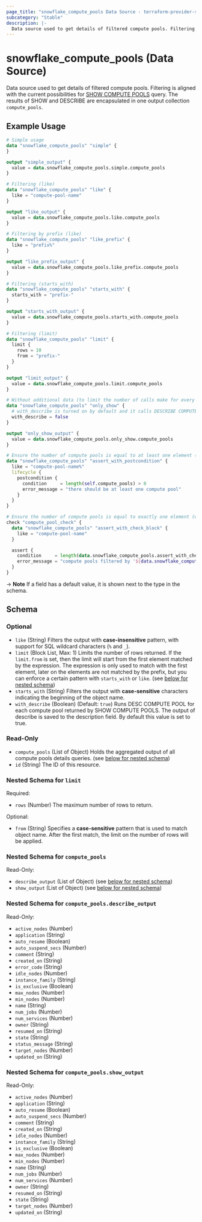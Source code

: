 ```yaml
---
page_title: "snowflake_compute_pools Data Source - terraform-provider-snowflake"
subcategory: "Stable"
description: |-
  Data source used to get details of filtered compute pools. Filtering is aligned with the current possibilities for SHOW COMPUTE POOLS https://docs.snowflake.com/en/sql-reference/sql/show-compute-pools query. The results of SHOW and DESCRIBE are encapsulated in one output collection compute_pools.
---
```


# snowflake_compute_pools (Data Source)

Data source used to get details of filtered compute pools. Filtering is aligned with the current possibilities for [SHOW COMPUTE POOLS](https://docs.snowflake.com/en/sql-reference/sql/show-compute-pools) query. The results of SHOW and DESCRIBE are encapsulated in one output collection `compute_pools`.

## Example Usage

```terraform
# Simple usage
data "snowflake_compute_pools" "simple" {
}

output "simple_output" {
  value = data.snowflake_compute_pools.simple.compute_pools
}

# Filtering (like)
data "snowflake_compute_pools" "like" {
  like = "compute-pool-name"
}

output "like_output" {
  value = data.snowflake_compute_pools.like.compute_pools
}

# Filtering by prefix (like)
data "snowflake_compute_pools" "like_prefix" {
  like = "prefix%"
}

output "like_prefix_output" {
  value = data.snowflake_compute_pools.like_prefix.compute_pools
}

# Filtering (starts_with)
data "snowflake_compute_pools" "starts_with" {
  starts_with = "prefix-"
}

output "starts_with_output" {
  value = data.snowflake_compute_pools.starts_with.compute_pools
}

# Filtering (limit)
data "snowflake_compute_pools" "limit" {
  limit {
    rows = 10
    from = "prefix-"
  }
}

output "limit_output" {
  value = data.snowflake_compute_pools.limit.compute_pools
}

# Without additional data (to limit the number of calls make for every found compute pool)
data "snowflake_compute_pools" "only_show" {
  # with_describe is turned on by default and it calls DESCRIBE COMPUTE POOL for every compute pool found and attaches its output to compute_pools.*.describe_output field
  with_describe = false
}

output "only_show_output" {
  value = data.snowflake_compute_pools.only_show.compute_pools
}

# Ensure the number of compute pools is equal to at least one element (with the use of postcondition)
data "snowflake_compute_pools" "assert_with_postcondition" {
  like = "compute-pool-name%"
  lifecycle {
    postcondition {
      condition     = length(self.compute_pools) > 0
      error_message = "there should be at least one compute pool"
    }
  }
}

# Ensure the number of compute pools is equal to exactly one element (with the use of check block)
check "compute_pool_check" {
  data "snowflake_compute_pools" "assert_with_check_block" {
    like = "compute-pool-name"
  }

  assert {
    condition     = length(data.snowflake_compute_pools.assert_with_check_block.compute_pools) == 1
    error_message = "compute pools filtered by '${data.snowflake_compute_pools.assert_with_check_block.like}' returned ${length(data.snowflake_compute_pools.assert_with_check_block.compute_pools)} compute pools where one was expected"
  }
}
```

-> **Note** If a field has a default value, it is shown next to the type in the schema.

<!-- schema generated by tfplugindocs -->
## Schema

### Optional

- `like` (String) Filters the output with **case-insensitive** pattern, with support for SQL wildcard characters (`%` and `_`).
- `limit` (Block List, Max: 1) Limits the number of rows returned. If the `limit.from` is set, then the limit will start from the first element matched by the expression. The expression is only used to match with the first element, later on the elements are not matched by the prefix, but you can enforce a certain pattern with `starts_with` or `like`. (see [below for nested schema](#nestedblock--limit))
- `starts_with` (String) Filters the output with **case-sensitive** characters indicating the beginning of the object name.
- `with_describe` (Boolean) (Default: `true`) Runs DESC COMPUTE POOL for each compute pool returned by SHOW COMPUTE POOLS. The output of describe is saved to the description field. By default this value is set to true.

### Read-Only

- `compute_pools` (List of Object) Holds the aggregated output of all compute pools details queries. (see [below for nested schema](#nestedatt--compute_pools))
- `id` (String) The ID of this resource.

<a id="nestedblock--limit"></a>
### Nested Schema for `limit`

Required:

- `rows` (Number) The maximum number of rows to return.

Optional:

- `from` (String) Specifies a **case-sensitive** pattern that is used to match object name. After the first match, the limit on the number of rows will be applied.


<a id="nestedatt--compute_pools"></a>
### Nested Schema for `compute_pools`

Read-Only:

- `describe_output` (List of Object) (see [below for nested schema](#nestedobjatt--compute_pools--describe_output))
- `show_output` (List of Object) (see [below for nested schema](#nestedobjatt--compute_pools--show_output))

<a id="nestedobjatt--compute_pools--describe_output"></a>
### Nested Schema for `compute_pools.describe_output`

Read-Only:

- `active_nodes` (Number)
- `application` (String)
- `auto_resume` (Boolean)
- `auto_suspend_secs` (Number)
- `comment` (String)
- `created_on` (String)
- `error_code` (String)
- `idle_nodes` (Number)
- `instance_family` (String)
- `is_exclusive` (Boolean)
- `max_nodes` (Number)
- `min_nodes` (Number)
- `name` (String)
- `num_jobs` (Number)
- `num_services` (Number)
- `owner` (String)
- `resumed_on` (String)
- `state` (String)
- `status_message` (String)
- `target_nodes` (Number)
- `updated_on` (String)


<a id="nestedobjatt--compute_pools--show_output"></a>
### Nested Schema for `compute_pools.show_output`

Read-Only:

- `active_nodes` (Number)
- `application` (String)
- `auto_resume` (Boolean)
- `auto_suspend_secs` (Number)
- `comment` (String)
- `created_on` (String)
- `idle_nodes` (Number)
- `instance_family` (String)
- `is_exclusive` (Boolean)
- `max_nodes` (Number)
- `min_nodes` (Number)
- `name` (String)
- `num_jobs` (Number)
- `num_services` (Number)
- `owner` (String)
- `resumed_on` (String)
- `state` (String)
- `target_nodes` (Number)
- `updated_on` (String)

